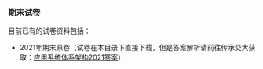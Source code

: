 ### 期末试卷

目前已有的试卷资料包括：

- 2021年期末原卷（试卷在本目录下直接下载，但是答案解析请前往传承交大获取：[应用系统体系架构2021答案](https://share.dyweb.sjtu.cn/course/18796)）

